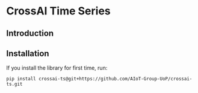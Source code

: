 # CrossAI Time Series

## Introduction

## Installation

If you install the library for first time, run:
```text
pip install crossai-ts@git+https://github.com/AIoT-Group-UoP/crossai-ts.git
```